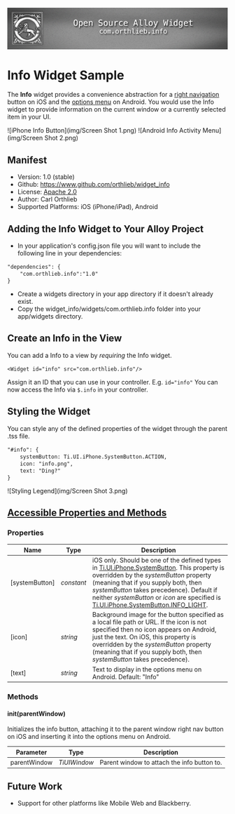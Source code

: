 ![Header](img/header.png)
# Info Widget Sample

The **Info** widget provides a convenience abstraction for a [right navigation](http://docs.appcelerator.com/titanium/latest/#!/api/Titanium.UI.Window-property-rightNavButton) button on iOS and the [options menu](http://docs.appcelerator.com/titanium/latest/#!/api/Titanium.Android.Activity-property-onCreateOptionsMenu) on Android. You would use the Info widget to provide information on the current window or a currently selected item in your UI.

![iPhone Info Button](img/Screen Shot 1.png)
![Android Info Activity Menu](img/Screen Shot 2.png)

## Manifest
* Version: 1.0 (stable)
* Github: https://www.github.com/orthlieb/widget_info
* License: [Apache 2.0](http://www.apache.org/licenses/LICENSE-2.0.html)
* Author: Carl Orthlieb
* Supported Platforms: iOS (iPhone/iPad), Android

## Adding the Info Widget to Your Alloy Project

* In your application's config.json file you will want to include the following line in your dependencies:

```
"dependencies": {
    "com.orthlieb.info":"1.0"
}
```

*  Create a widgets directory in your app directory if it doesn't already exist.
*  Copy the widget_info/widgets/com.orthlieb.info folder into your app/widgets directory. 

## Create an Info in the View
You can add a Info to a view by *requiring* the Info widget. 

	<Widget id="info" src="com.orthlieb.info"/>

Assign it an ID that you can use in your controller. E.g. `id="info"` You can now access the Info via `$.info` in your controller. 

## Styling the Widget
You can style any of the defined properties of the widget through the parent .tss file.

```
"#info": {
    systemButton: Ti.UI.iPhone.SystemButton.ACTION,
    icon: "info.png", 
    text: "Ding?"
}
```

![Styling Legend](img/Screen Shot 3.png)

## [Accessible Properties and Methods](id:propsandmethods)

### Properties

| Name | Type | Description | 
| ---- | ---- | ----------- |
| [systemButton] | *constant* | iOS only. Should be one of the defined types in [Ti.UI.iPhone.SystemButton](http://docs.appcelerator.com/titanium/latest/#!/api/Titanium.UI.iPhone.SystemButton). This property is overridden by the *systemButton* property (meaning that if you supply both, then *systemButton* takes precedence). Default if neither *systemButton* or *icon* are specified is [Ti.UI.iPhone.SystemButton.INFO_LIGHT](http://docs.appcelerator.com/titanium/latest/#!/api/Titanium.UI.iPhone.SystemButton).|
| [icon] | *string* | Background image for the button specified as a local file path or URL. If the icon is not specified then no icon appears on Android, just the text. On iOS, this property is overridden by the *systemButton* property (meaning that if you supply both, then *systemButton* takes precedence). | 
| [text] | *string* | Text to display in the options menu on Android. Default: "Info" |

### Methods

#### init(parentWindow)

Initializes the info button, attaching it to the parent window right nav button on iOS and inserting it into the options menu on Android.

| Parameter | Type | Description | 
| ---- | ---- | ----------- |
| parentWindow | *TiUIWindow* | Parent window to attach the info button to. |

## Future Work

* Support for other platforms like Mobile Web and Blackberry.


